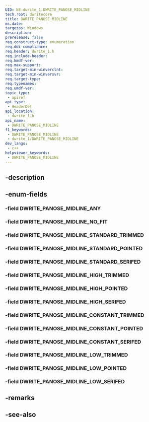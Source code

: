```yaml
---
UID: NE:dwrite_1.DWRITE_PANOSE_MIDLINE
tech.root: dwritecore
title: DWRITE_PANOSE_MIDLINE
ms.date: 
targetos: Windows
description: 
prerelease: false
req.construct-type: enumeration
req.ddi-compliance: 
req.header: dwrite_1.h
req.include-header: 
req.kmdf-ver: 
req.max-support: 
req.target-min-winverclnt: 
req.target-min-winversvr: 
req.target-type: 
req.typenames: 
req.umdf-ver: 
topic_type:
 - apiref
api_type:
 - HeaderDef
api_location:
 - dwrite_1.h
api_name:
 - DWRITE_PANOSE_MIDLINE
f1_keywords:
 - DWRITE_PANOSE_MIDLINE
 - dwrite_1/DWRITE_PANOSE_MIDLINE
dev_langs:
 - c++
helpviewer_keywords:
 - DWRITE_PANOSE_MIDLINE
---
```


## -description

## -enum-fields

### -field DWRITE_PANOSE_MIDLINE_ANY

### -field DWRITE_PANOSE_MIDLINE_NO_FIT

### -field DWRITE_PANOSE_MIDLINE_STANDARD_TRIMMED

### -field DWRITE_PANOSE_MIDLINE_STANDARD_POINTED

### -field DWRITE_PANOSE_MIDLINE_STANDARD_SERIFED

### -field DWRITE_PANOSE_MIDLINE_HIGH_TRIMMED

### -field DWRITE_PANOSE_MIDLINE_HIGH_POINTED

### -field DWRITE_PANOSE_MIDLINE_HIGH_SERIFED

### -field DWRITE_PANOSE_MIDLINE_CONSTANT_TRIMMED

### -field DWRITE_PANOSE_MIDLINE_CONSTANT_POINTED

### -field DWRITE_PANOSE_MIDLINE_CONSTANT_SERIFED

### -field DWRITE_PANOSE_MIDLINE_LOW_TRIMMED

### -field DWRITE_PANOSE_MIDLINE_LOW_POINTED

### -field DWRITE_PANOSE_MIDLINE_LOW_SERIFED

## -remarks

## -see-also

